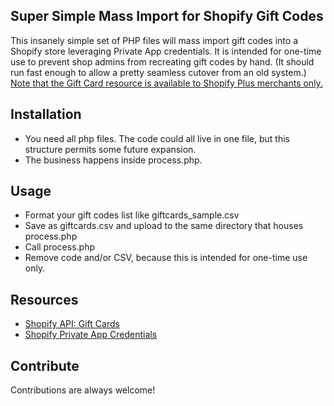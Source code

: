## Super Simple Mass Import for Shopify Gift Codes

This insanely simple set of PHP files will mass import gift codes into a Shopify store leveraging Private App credentials. It is intended for one-time use to prevent shop admins from recreating gift codes by hand. (It should run fast enough to allow a pretty seamless cutover from an old system.) [Note that the Gift Card resource is available to Shopify Plus merchants only.](https://help.shopify.com/api/reference/gift_card)

## Installation

- You need all php files. The code could all live in one file, but this structure permits some future expansion.
- The business happens inside process.php. 

## Usage

- Format your gift codes list like giftcards_sample.csv
- Save as giftcards.csv and upload to the same directory that houses process.php
- Call process.php
- Remove code and/or CSV, because this is intended for one-time use only.

## Resources

- [Shopify API: Gift Cards](https://help.shopify.com/api/reference/gift_card)
- [Shopify Private App Credentials](https://help.shopify.com/api/guides/api-credentials#generate-private-app-credentials)

## Contribute

Contributions are always welcome!


